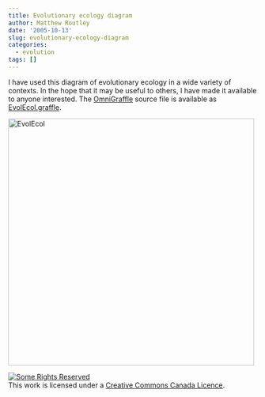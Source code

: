 ```yaml
---
title: Evolutionary ecology diagram
author: Matthew Routley
date: '2005-10-13'
slug: evolutionary-ecology-diagram
categories:
  - evolution
tags: []
---
```


<p>I have used this diagram of evolutionary ecology in a wide variety of contexts. In the hope that it may be useful to others, I have made it available to anyone interested. The <a href="http://www.omnigroup.com/applications/omnigraffle/">OmniGraffle</a> source file is available as <a href="http://public.me.com/mroutley">EvolEcol.graffle</a>.</p>

<p><a href="http://www.flickr.com/photos/mroutley/51333973/" title="Photo Sharing"><img src="http://farm1.static.flickr.com/30/51333973_1e0a286eb2.jpg" width="497" height="500" alt="EvolEcol"/></a></p>

<p><!-- Creative Commons Canada Licence -->
<a rel="license" href="http://creativecommons.org/licenses/by/2.0/ca"><img alt="Some Rights Reserved" border="0" src="http://creativecommons.org/images/public/somerights20.gif"/></a><br/>
This work is licensed under a <a rel="license" href="http://creativecommons.org/licenses/by/2.0/ca">Creative Commons Canada Licence</a>.
<!-- /Creative Commons Canada Licence --></p>

<p><!--

<rdf:RDF xmlns="http://web.resource.org/cc/"
    xmlns:dc="http://purl.org/dc/elements/1.1/"
    xmlns:rdf="http://www.w3.org/1999/02/22-rdf-syntax-ns#">
<Work rdf:about="">
   <dc:date>4</dc:date>
   <dc:source rdf:resource="4"/>
   <license rdf:resource="http://creativecommons.org/licenses/by/2.0/ca" />
</Work>

<License rdf:about="http://creativecommons.org/licenses/by/2.0/ca">
   <permits rdf:resource="http://web.resource.org/cc/Reproduction" />
   <permits rdf:resource="http://web.resource.org/cc/Distribution" />
   <requires rdf:resource="http://web.resource.org/cc/Notice" />
   <requires rdf:resource="http://web.resource.org/cc/Attribution" />
   <permits rdf:resource="http://web.resource.org/cc/DerivativeWorks" />
</License>

</rdf:RDF>

-->
Feel free to download the diagram and use it within the (very lax) restrictions of the license.</p>